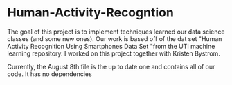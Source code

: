 # Human-Activity-Recogntion
The goal of this project is to implement techniques learned our data science classes (and some new ones).
Our work is based off of the dat set "Human Activity Recognition Using Smartphones Data Set "from the UTI machine learning repository.
I worked on this project together with Kristen Bystrom.

Currently, the August 8th file is the up to date one and contains all of our code. It has no dependencies
